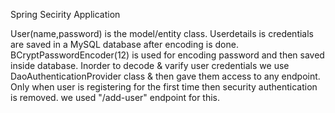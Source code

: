 Spring Secirity Application

User(name,password) is the model/entity class.
Userdetails is credentials are saved in a MySQL database after encoding is done.
BCryptPasswordEncoder(12) is used for encoding password and then saved inside database.
Inorder to decode & varify user credentials we use DaoAuthenticationProvider class & then gave them access to any endpoint.
Only when user is registering for the first time then security authentication is removed. we used "/add-user" endpoint for this.
